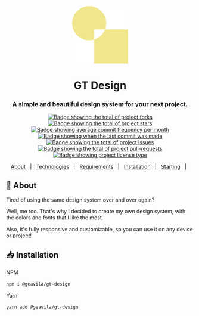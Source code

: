 <div align="center">
  <a href="https://github.com/gabrieldeavila/gt-design" rel="noopener" target="_blank"><img width="150" src="docs/public/static/logo.svg" alt="GT Design logo"></a>
  <h1>GT Design</h1>

  <h3>
    A simple and beautiful design system for your next project.
  </h3>
</div>

<p align="center">
  <a href="https://github.com/gabrieldeavila/gt-design/fork" target="_blank">
    <img src="https://img.shields.io/github/forks/gabrieldeavila/gt-design?" alt="Badge showing the total of project forks"/>
  </a>

  <a href="https://github.com/gabrieldeavila/gt-design/stargazers" target="_blank">
    <img src="https://img.shields.io/github/stars/gabrieldeavila/gt-design?" alt="Badge showing the total of project stars"/>
  </a>

  <a href="https://github.com/gabrieldeavila/gt-design/commits/main" target="_blank">
    <img src="https://img.shields.io/github/commit-activity/m/gabrieldeavila/gt-design?" alt="Badge showing average commit frequency per month"/>
  </a>

  <a href="https://github.com/gabrieldeavila/gt-design/commits/main" target="_blank">
    <img src="https://img.shields.io/github/last-commit/gabrieldeavila/gt-design?" alt="Badge showing when the last commit was made"/>
  </a>

  <a href="https://github.com/gabrieldeavila/gt-design/issues" target="_blank">
    <img src="https://img.shields.io/github/issues/gabrieldeavila/gt-design?" alt="Badge showing the total of project issues"/>
  </a>

  <a href="https://github.com/gabrieldeavila/gt-design/pulls" target="_blank">
    <img src="https://img.shields.io/github/issues-pr/gabrieldeavila/gt-design?" alt="Badge showing the total of project pull-requests"/>
  </a>

  <a href="https://github.com/gabrieldeavila/gt-design/blob/master/LICENSE.md" target="_blank">
    <img alt="Badge showing project license type" src="https://img.shields.io/github/license/gabrieldeavila/gt-design?color=f85149">
  </a>
</p>

<p align="center">
  <a href="#dart-about">About</a> &#xa0; | &#xa0;
  <a href="#inbox_tray-main-technologies">Technologies</a> &#xa0; | &#xa0;
  <a href="#white_check_mark-requirements">Requirements</a> &#xa0; | &#xa0;
  <a href="#inbox_tray-installation">Installation</a> &#xa0; | &#xa0;
  <a href="#checkered_flag-starting">Starting</a> &#xa0; | &#xa0;

  <!-- <a href="">Contributing</a> -->
</p>

## :dart: About

Tired of using the same design system over and over again?

Well, me too. That's why I decided to create my own design system, with the colors and fonts that I like the most.

Also, it's fully responsive and customizable, so you can use it on any device or project!

<!-- to do: create website -->
<!-- Want to see it in action? [Click here](https://gabrieldeavila.github.io/gt-design/) -->

## :inbox_tray: Installation

NPM

```bash
npm i @geavila/gt-design
```

Yarn

```bash
yarn add @geavila/gt-design
```

